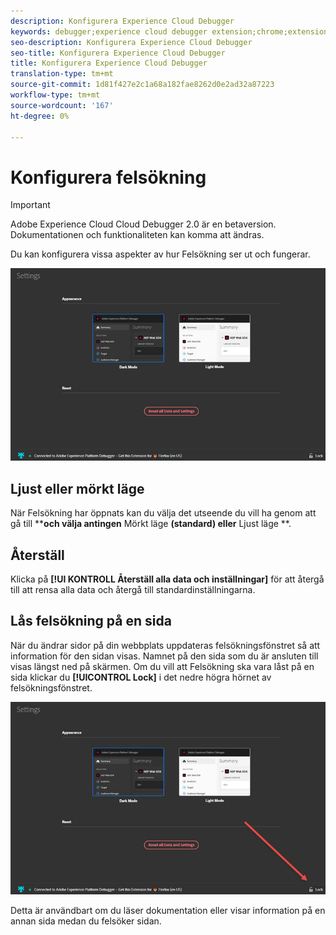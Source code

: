 ```yaml
---
description: Konfigurera Experience Cloud Debugger
keywords: debugger;experience cloud debugger extension;chrome;extension;configure
seo-description: Konfigurera Experience Cloud Debugger
seo-title: Konfigurera Experience Cloud Debugger
title: Konfigurera Experience Cloud Debugger
translation-type: tm+mt
source-git-commit: 1d81f427e2c1a68a182fae8262d0e2ad32a87223
workflow-type: tm+mt
source-wordcount: '167'
ht-degree: 0%

---
```



# Konfigurera felsökning

>[!IMPORTANT]
>
>Adobe Experience Cloud Cloud Debugger 2.0 är en betaversion. Dokumentationen och funktionaliteten kan komma att ändras.

Du kan konfigurera vissa aspekter av hur Felsökning ser ut och fungerar.

![](assets/settings.jpg)

## Ljust eller mörkt läge

När Felsökning har öppnats kan du välja det utseende du vill ha genom att gå till ****och välja antingen** Mörkt läge **(standard) eller** Ljust läge **.

## Återställ

Klicka på **[!UI KONTROLL Återställ alla data och inställningar]** för att återgå till att rensa alla data och återgå till standardinställningarna.

## Lås felsökning på en sida

När du ändrar sidor på din webbplats uppdateras felsökningsfönstret så att information för den sidan visas. Namnet på den sida som du är ansluten till visas längst ned på skärmen. Om du vill att Felsökning ska vara låst på en sida klickar du **[!UICONTROL Lock]** i det nedre högra hörnet av felsökningsfönstret.

![](assets/lock.jpg)

Detta är användbart om du läser dokumentation eller visar information på en annan sida medan du felsöker sidan.